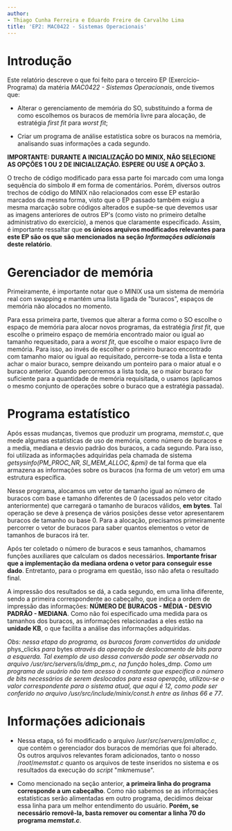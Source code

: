 ```yaml
---
author:
- Thiago Cunha Ferreira e Eduardo Freire de Carvalho Lima
title: 'EP2: MAC0422 - Sistemas Operacionais'
---
```


Introdução
==========

Este relatório descreve o que foi feito para o terceiro EP
(Exercício-Programa) da matéria *MAC0422 - Sistemas Operacionais*, onde
tivemos que:

-   Alterar o gerenciamento de memória do SO, substituindo a forma de
    como escolhemos os buracos de memória livre para alocação, de
    estratégia *first fit* para *worst fit*;

-   Criar um programa de análise estatística sobre os buracos na
    memória, analisando suas informações a cada segundo.

**IMPORTANTE: DURANTE A INICIALIZAÇÃO DO MINIX, NÃO SELECIONE AS OPÇÕES
1 OU 2 DE INICIALIZAÇÃO. ESPERE OU USE A OPÇÃO 3.**

O trecho de código modificado para essa parte foi marcado com uma longa
sequência do símbolo \# em forma de comentários. Porém, diversos outros
trechos de código do MINIX não relacionados com esse EP estarão marcados
da mesma forma, visto que o EP passado também exigiu a mesma marcação
sobre códigos alterados e supõe-se que devemos usar as imagens
anteriores de outros EP's (como visto no primeiro detalhe administrativo
do exercício), a menos que claramente especificado. Assim, é importante
ressaltar que **os únicos arquivos modificados relevantes para este EP
são os que são mencionados na seção *Informações adicionais* deste
relatório**.

Gerenciador de memória
======================

Primeiramente, é importante notar que o MINIX usa um sistema de memória
real com swapping e mantém uma lista ligada de \"buracos\", espaços de
memória não alocados no momento.

Para essa primeira parte, tivemos que alterar a forma como o SO escolhe
o espaço de memória para alocar novos programas, da estratégia *first
fit*, que escolhe o primeiro espaço de memória encontrado maior ou igual
ao tamanho requesitado, para a *worst fit*, que escolhe o maior espaço
livre de memória. Para isso, ao invés de escolher o primeiro buraco
encontrado com tamanho maior ou igual ao requisitado, percorre-se toda a
lista e tenta achar o maior buraco, sempre deixando um ponteiro para o
maior atual e o buraco anterior. Quando percorremos a lista toda, se o
maior buraco for suficiente para a quantidade de memória requisitada, o
usamos (aplicamos o mesmo conjunto de operações sobre o buraco que a
estratégia passada).

Programa estatístico
====================

Após essas mudanças, tivemos que produzir um programa, *memstat.c*, que
mede algumas estatísticas de uso de memória, como número de buracos e a
media, mediana e desvio padrão dos buracos, a cada segundo. Para isso,
foi utilizada as informações adquiridas pela chamada de sistema
*getsysinfo$(PM\_PROC\_NR, SI\_MEM\_ALLOC, \&pmi)$* de tal forma que ela
armazena as informações sobre os buracos (na forma de um vetor) em uma
estrutura específica.

Nesse programa, alocamos um vetor de tamanho igual ao número de buracos
com base e tamanho diferentes de 0 (acessados pelo vetor citado
anteriormente) que carregará o tamanho de buracos válidos, **em bytes**.
Tal operação se deve à presença de vários posições desse vetor
apresentarem buracos de tamanho ou base 0. Para a alocação, precisamos
primeiramente percorrer o vetor de buracos para saber quantos elementos
o vetor de tamanhos de buracos irá ter.

Após ter coletado o número de buracos e seus tamanhos, chamamos funções
auxiliares que calculam os dados necessários. **Importante frisar que a
implementação da mediana ordena o vetor para conseguir esse dado**.
Entretanto, para o programa em questão, isso não afeta o resultado
final.

A impressão dos resultados se dá, a cada segundo, em uma linha
diferente, sendo a primeira correspondente ao cabeçalho, que indica a
ordem de impressão das informações: **NÚMERO DE BURACOS - MÉDIA - DESVIO
PADRÃO - MEDIANA**. Como não foi especificado uma medida para os
tamanhos dos buracos, as informações relacionadas a eles estão na
**unidade KB**, o que facilita a análise das informações adquiridas.

*Obs: nessa etapa do programa, os buracos foram convertidos da unidade*
phys\_clicks *para* bytes *através da operação de deslocamento de bits
para a esquerda. Tal exemplo de uso dessa conversão pode ser observada
no arquivo $/usr/src/servers/is/dmp\_pm.c$, na função* holes\_dmp. *Como
um programa de usuário não tem acesso à constante que especifica o
número de bits necessários de serem deslocados para essa operação,
utilizou-se o valor correspondente para o sistema atual, que aqui é 12,
como pode ser conferido no arquivo $/usr/src/include/minix/const.h$
entre as linhas 66 e 77*.

Informações adicionais
======================

-   Nessa etapa, só foi modificado o arquivo
    $/usr/src/servers/pm/alloc.c$, que contém o gerenciador dos buracos
    de memórias que foi alterado. Os outros arquivos relevantes foram
    adicionados, tanto o nosso $/root/memstat.c$ quanto os arquivos de
    teste inseridos no sistema e os resultados da execução do *script*
    \"mkmemuse\".

-   Como mencionado na seção anterior, **a primeira linha do programa
    corresponde a um cabeçalho**. Como não sabemos se as informações
    estatísticas serão alimentadas em outro programa, decidimos deixar
    essa linha para um melhor entendimento do usuário. **Porém, se
    necessário removê-la, basta remover ou comentar a linha 70 do
    programa *memstat.c***.
